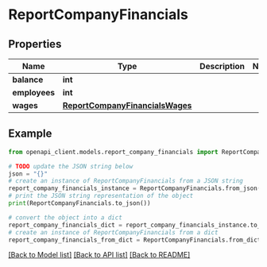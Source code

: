 # ReportCompanyFinancials


## Properties

Name | Type | Description | Notes
------------ | ------------- | ------------- | -------------
**balance** | **int** |  | 
**employees** | **int** |  | 
**wages** | [**ReportCompanyFinancialsWages**](ReportCompanyFinancialsWages.md) |  | 

## Example

```python
from openapi_client.models.report_company_financials import ReportCompanyFinancials

# TODO update the JSON string below
json = "{}"
# create an instance of ReportCompanyFinancials from a JSON string
report_company_financials_instance = ReportCompanyFinancials.from_json(json)
# print the JSON string representation of the object
print(ReportCompanyFinancials.to_json())

# convert the object into a dict
report_company_financials_dict = report_company_financials_instance.to_dict()
# create an instance of ReportCompanyFinancials from a dict
report_company_financials_from_dict = ReportCompanyFinancials.from_dict(report_company_financials_dict)
```
[[Back to Model list]](../README.md#documentation-for-models) [[Back to API list]](../README.md#documentation-for-api-endpoints) [[Back to README]](../README.md)


